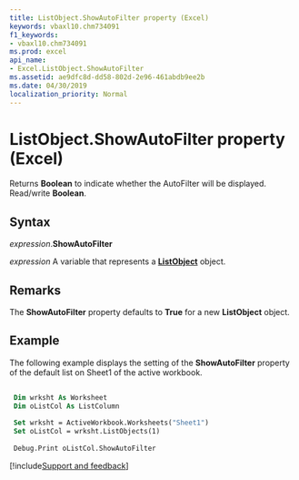 ```yaml
---
title: ListObject.ShowAutoFilter property (Excel)
keywords: vbaxl10.chm734091
f1_keywords:
- vbaxl10.chm734091
ms.prod: excel
api_name:
- Excel.ListObject.ShowAutoFilter
ms.assetid: ae9dfc8d-dd58-802d-2e96-461abdb9ee2b
ms.date: 04/30/2019
localization_priority: Normal
---
```



# ListObject.ShowAutoFilter property (Excel)

Returns **Boolean** to indicate whether the AutoFilter will be displayed. Read/write **Boolean**.


## Syntax

_expression_.**ShowAutoFilter**

_expression_ A variable that represents a **[ListObject](Excel.ListObject.md)** object.


## Remarks

The **ShowAutoFilter** property defaults to **True** for a new **ListObject** object.


## Example

The following example displays the setting of the **ShowAutoFilter** property of the default list on Sheet1 of the active workbook.

```vb
 
 Dim wrksht As Worksheet 
 Dim oListCol As ListColumn 
 
 Set wrksht = ActiveWorkbook.Worksheets("Sheet1") 
 Set oListCol = wrksht.ListObjects(1) 
 
 Debug.Print oListCol.ShowAutoFilter
```




[!include[Support and feedback](~/includes/feedback-boilerplate.md)]